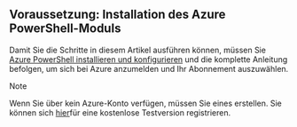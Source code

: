 ## <a name="prerequisite-install-the-azure-powershell-module"></a>Voraussetzung: Installation des Azure PowerShell-Moduls

Damit Sie die Schritte in diesem Artikel ausführen können, müssen Sie [Azure PowerShell installieren und konfigurieren](/powershell/azureps-cmdlets-docs) und die komplette Anleitung befolgen, um sich bei Azure anzumelden und Ihr Abonnement auszuwählen.

> [!NOTE]
> Wenn Sie über kein Azure-Konto verfügen, müssen Sie eines erstellen. Sie können sich [hier](../articles/active-directory/sign-up-organization.md)für eine kostenlose Testversion registrieren.


<!--HONumber=Dec16_HO1-->


